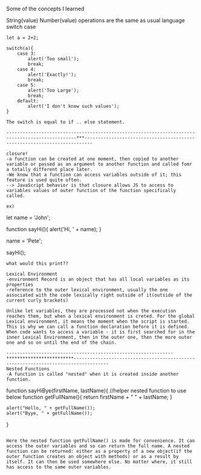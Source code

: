 Some of the concepts I learned

String(value)
Number(value)
operations are the same as usual language
switch case
```
let a = 2+2;

switch(a){
	case 3:
		alert('Too small');
		break;
	case 4:
		alert('Exactly!');
		break;
	case 5:
		alert('Too Large');
		break;
	default:
		alert('I don't know such values');
}

The switch is equal to if .. else statement.

------------------------------------------------------------------------------------------------***-------------------------------------------------------------------------

closure!
-a function can be created at one moment, then copied to another variable or passed as an argument to another function and called fomr a totally different place later.
-We know that a function can access variables outside of it; this feature is used quite often.
--> JavaScript behavior is that closure allows JS to access to variables values of outer function of the function specifically called.

ex)
```
let name = 'John';

function sayHi(){
	alert('Hi, ' + name);
}

name = 'Pete';

sayHi();
```
what would this print??

Lexical Environment
-environment Record is an object that has all local variables as its properties
-reference to the outer lexical environment, usually the one associated with the code lexically right outside of it(outside of the current curly brackets)

Unlike let variables, they are processed not when the execution reaches them, but when a lexical environment is creted. For the global Lexical environment, it means the moment when the script is started. This is why we can call a function declaration before it is defined. When code wants to access a variable - it is first searched for in the inner Lexical Environment, then in the outer one, then the more outer one and so on until the end of the chain.

--------------------------------------------------------------*************************-----------------------------------------------------------------------------------
Nested Functions
-A function is called "nested" when it is created inside another function.
```
function sayHiBye(firstName, lastName){
	//helper nested function to use below
	function getFullName(){
		return firstName + " " + lastName;
	}
	
	alert("Hello, " + getFullName());
	alert("Byye, " + getFullName());
}
```

Here the nested function getFullName() is made for convenience. It can access the outer variables and so can return the full name. A nested function can be returned: either as a property of a new object(if the outer function creates an object with methods) or as a result by itself. It can then be used somewhere else. No matter where, it still has access to the same outer variables.
